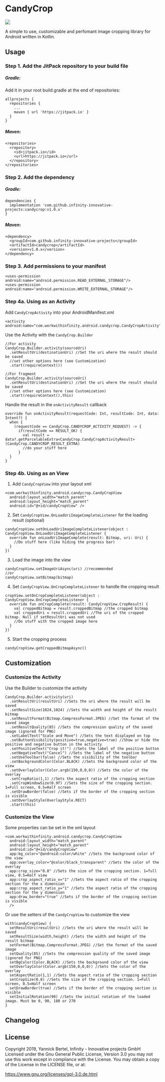 # CandyCrop
[![](https://jitpack.io/v/infinity-innovative-projects/candycrop.svg)](https://jitpack.io/#infinity-innovative-projects/candycrop)

A simple to use, customizable and perfomant image cropping library for Android written in Kotlin.

## Usage

### Step 1. Add the JitPack repository to your build file

##### Gradle:
Add it in your root build.gradle at the end of repositories:

```
allprojects {
  repositories {
    ...
    maven { url 'https://jitpack.io' }
  }
}
```
##### Maven:
```
<repositories>
  <repository>
    <id>jitpack.io</id>
    <url>https://jitpack.io</url>
  </repository>
</repositories>
```

### Step 2. Add the dependency
##### Gradle:

```
dependencies {
  implementation 'com.github.infinity-innovative-projects:candycrop:v1.0.x'
}
```
##### Maven:
```
<dependency>
  <groupId>com.github.infinity-innovative-projects</groupId>
  <artifactId>candycrop</artifactId>
  <version>v1.0.x</version>
</dependency>
```
### Step 3. Add permissions to your manifest
```
<uses-permission android:name="android.permission.READ_EXTERNAL_STORAGE"/>
<uses-permission android:name="android.permission.WRITE_EXTERNAL_STORAGE"/>
```

### Step 4a. Using as an Activity
Add ```CandyCropActivity``` into your AndroidManifest.xml
 ```
<activity android:name="com.workwithinfinity.android.candycrop.CandyCropActivity"/>
```
Use the Activity with the ```CandyCrop.Builder```
```
//For activity
CandyCrop.Builder.activity(sourceUri)
  .setResultUri(destinationUri) //Set the uri where the result should be saved
  //set other options here (see Customization)
  .start(requireContext())

//For fragment
CandyCrop.Builder.activity(sourceUri)
  .setResultUri(destinationUri) //Set the uri where the result should be saved
  //set other options here (see Customization)
  .start(requireContext(),this)
```
Handle the result in the ```onActivityResult``` callback
```
override fun onActivityResult(requestCode: Int, resultCode: Int, data: Intent?) {
  when {
    (requestCode == CandyCrop.CANDYCROP_ACTIVITY_REQUEST) -> {
      if(resultCode == RESULT_OK) {
        val result = data?.getParcelableExtra<CandyCrop.CandyCropActivityResult>(CandyCrop.CANDYCROP_RESULT_EXTRA)
        //do your stuff here
      }      
  }
}
```

### Step 4b. Using as an View
1. Add ```CandyCropView``` into your layout xml
```
<com.workwithinfinity.android.candycrop.CandyCropView
  android:layout_width="match_parent"
  android:layout_height="match_parent"
  android:id="@+id/candyCropView" />
```
2. Set ```CandyCropView.OnLoadUriImageCompleteListener``` for the loading result (optional)
```
candyCropView.setOnLoadUriImageCompleteListener(object : CandyCropView.OnLoadUriImageCompleteListener {
  override fun onLoadUriImageComplete(result: Bitmap, uri: Uri) {
    //Do stuff here (like hiding the progress bar)
  }
})
```
3. Load the image into the view
```
candyCropView.setImageUriAsync(uri) //recommended
//or
candyCropView.setBitmap(bitmap)
```

4. Set ```CandyCropView.OnCropCompleteListener``` to handle the cropping result
```
cropView.setOnCropCompleteListener(object : CandyCropView.OnCropCompleteListener {
  override fun onCropComplete(result: CandyCropView.CropResult) {
    val croppedBitmap = result.croppedBitmap //the cropped bitmap
    val croppedUri = result.croppedUri //The uri of the cropped bitmap. Null if setResultUri was not used
    //Do stuff with the cropped image here
  }
}) 
```
5. Start the cropping process
```
candyCropView.getCroppedBitmapAsync()

```

## Customization

### Customize the Activity
Use the Builder to customize the activity
```
CandyCrop.Builder.activity(uri)
  .setResultUri(resultUri) //Sets the uri where the result will be saved
  .setResultSize(1024,1024) //Sets the width and height of the result bitmap
  .setResultFormat(Bitmap.CompressFormat.JPEG) //Set the format of the saved image
  .setResultQuality(85) //Sets the compression quality of the saved image (ignored for PNG)
  .setLabelText("Scale and Move") //Sets the text displayed on top
  .setButtonVisibility(positive=true,negative=true) //Show or hide the positive and negative button in the activity
  .setPositiveText("Crop it!") //Sets the label of the positive button
  .setNegativeText("Cancel") //Sets the label of the negative button
  .setUseToolbar(false) //Sets the visibility of the toolbar
  .setBackgroundColor(Color.BLACK) //Sets the background color of the view
  .setOverlayColor(Color.argb(150,0,0,0)) //Sets the color of the overlay
  .setCropRatio(1,1) //Sets the aspect ratio of the cropping section
  .setCropWindowSize(0.9f) //Sets the size of the cropping section. 1=Full screen, 0.5=Half screen
  .setDrawBorder(false) //Sets if the border of the cropping section is visible
  .setOverlayStyle(OverlayStyle.RECT)
  .start(this)
```
### Customize the View
Some properties can be set in the xml layout
```
<com.workwithinfinity.android.candycrop.CandyCropView
  android:layout_width="match_parent"
  android:layout_height="match_parent"
  android:id="@+id/candyCropView" 
  app:bg_color="@android:color/white" //Sets the background color of the view
  app:overlay_color="@color/black_transparent" //Sets the color of the overlay
  app:crop_size="0.8" //Sets the size of the cropping section. 1=full view, 0.5=Half view
  app:crop_aspect_ratio_x="1" //Sets the aspect ratio of the cropping section for the x dimension
  app:crop_aspect_ratio_y="1" //Sets the aspect ratio of the cropping section for the y dimension
  app:draw_border="true" //Sets if the border of the cropping section is visible
  />
```
Or use the setters of the ```CandyCropView``` to customize the view
```
with(candyCropView) {
  setResultUri(resultUri) //Sets the uri where the result will be saved
  setResultSize(width,height) //Sets the width and height of the result bitmap
  setFormat(Bitmap.CompressFormat.JPEG) //Set the format of the saved image
  setQuality(85) //Sets the compression quality of the saved image (ignored for PNG)
  setBgColor(Color.BLACK) //Sets the background color of the view
  setOverlayColor(Color.argb(150,0,0,0)) //Sets the color of the overlay
  setAspectRatio(1,1) //Sets the aspect ratio of the cropping section
  setCropSize(0.8) //Sets the size of the cropping section. 1=Full screen, 0.5=Half screen
  setDrawBorder(true) //Sets if the border of the cropping section is visible
  setInitialRotation(90) //Sets the initial rotation of the loaded image. Must be 0, 90, 180 or 270
}
```
## Changelog

## License
Copyright 2019, Yannick Bertel, Infinity - Innovative projects GmbH
Licensed under the Gnu General Public License, Version 3.0 you may not use this work except in compliance with the License. You may obtain a copy of the License in the LICENSE file, or at:

https://www.gnu.org/licenses/gpl-3.0.de.html
